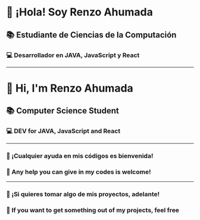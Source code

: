 # 🌟 ¡Hola! Soy Renzo Ahumada

## 📚 Estudiante de Ciencias de la Computación

### 💻 Desarrollador en JAVA, JavaScript y React


---

# 🌟 Hi, I'm Renzo Ahumada

## 📚 Computer Science Student

### 💻 DEV for JAVA, JavaScript and React

---

### 🤝 ¡Cualquier ayuda en mis códigos es bienvenida!

### 🤝 Any help you can give in my codes is welcome!

---

### 🎁 ¡Si quieres tomar algo de mis proyectos, adelante!

### 🎁 If you want to get something out of my projects, feel free

<!---
RenzoAhumada/RenzoAhumada is a ✨ special ✨ repository because its `README.md` (this file) appears on your GitHub profile.
You can click the Preview link to take a look at your changes.
--->

